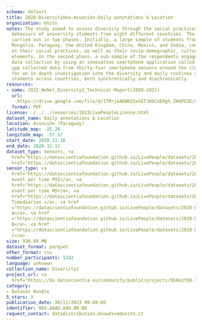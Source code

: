 ```yaml
---
schema: default
title: 2020-DiversityOne-Asunción-Daily annotations & Location
organization: Unitn
notes: The study aimed to assess diversity through the social practices and daily
  behaviors of university students from eight different countries. The research was
  carried out in two phases. Initially, a large sample of students from Denmark, Italy,
  Mongolia, Paraguay, the United Kingdom, China, Mexico, and India, completed a survey
  on their social practices, as well as their socio-demographic, cultural, and psychological
  elements. In the second phase, a sub-sample of the respondents engaged in a four-week
  data collection by using an innovative smartphone application called iLog. This
  app collected data from thirty-four smartphone sensors around the clock, allowing
  for an in-depth investigation into the diversity and daily routines of university
  students across countries, both synchronically and diachronically.
resources:
- name: 2022_WeNet_Diversity1_Technical-Report(2020-2021)
  url: 
    https://drive.google.com/file/d/1TMrjkAEWRZ5xhETJKOCnERgh_Z06PO2E/view?usp=drive_link
  format: PDF
license: ./../../resources/2023LivePeopleLicense.html
dataset_name: Daily annotations & Location
location: Asunción (Paraguay)
latitude_map: -25.26
longitude_map: -57.57
start_date: 2020.11.16
end_date: 2020.12.11
dataset_type: Sensors, <a 
  href="https://datascientiafoundation.github.io/LivePeople/datasets/2020-DV1-Asuncion-Diachronic-Interactions/">Diachronic-Interactions</a>,<a
  href="https://datascientiafoundation.github.io/LivePeople/datasets/2020-DV1-Asuncion-Synchronic-Interactions/">Synchronic-Interactions</a>
sensor_type: <a 
  href="https://datascientiafoundation.github.io/LivePeople/datasets/2020-DV1-Asunci%C3%B3n-Location%20Event%20Per%20Time%20POI/">location
  event per time POI</a>, <a 
  href="https://datascientiafoundation.github.io/LivePeople/datasets/2020-DV1-Asunci%C3%B3n-Location%20Event%20Per%20Time%20RD/">location
  event per time RD</a>, <a 
  href="https://datascientiafoundation.github.io/LivePeople/datasets/2020-DV1-Asunci%C3%B3n-Time%20Diaries/">
  Timediaries </a>, <a href 
  ="https://datascientiafoundation.github.io/LivePeople/datasets/2020-DV1-Asunci%C3%B3n-Questionnaire%20Diversity%20A/">Questionnaire
  A</a>, <a href 
  ="https://datascientiafoundation.github.io/LivePeople/datasets/2020-DV1-Asunci%C3%B3n-Questionnaire%20Diversity%20B/">Questionnaire
  B</a>, <a href 
  ="https://datascientiafoundation.github.io/LivePeople/datasets/2020-DV1-Asunci%C3%B3n-Questionnaire%20Diversity%20C/">Questionnaire
  C</a>
size: 938.89 MB
dataset_format: parquet
other_format: csv
number_participants: 1342
language: unknown
collection_name: Diversity1
project_url: <a 
  href="https://ds.datascientia.eu/community/public/projects/6b8e2fb9-30d9-4fdb-9116-0cc7cc00ba3e">https://ds.datascientia.eu/community/public/projects/6b8e2fb9-30d9-4fdb-9116-0cc7cc00ba3e</a>
category:
- Dataset Bundle
5_stars: 3
publication_date: 30/11/2023 00:00:00
identifier: 004.AAAD.AAD.BN-BO
request_contact: datadistribution.knowdive@unitn.it
---
```


